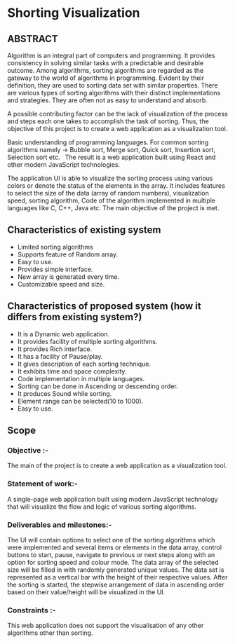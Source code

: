 # Shorting Visualization

## ABSTRACT

Algorithm is an integral part of computers and programming. It provides consistency in solving similar tasks with a predictable and desirable outcome. Among algorithms, sorting algorithms are regarded as the gateway to the world of algorithms in programming. Evident by their definition, they are used to sorting data set with similar properties. There are various types of sorting algorithms with their distinct implementations and strategies. They are often not as easy to understand and absorb.

A possible contributing factor can be the lack of visualization of the process and steps each one takes to accomplish the task of sorting. Thus, the objective of this project is to create a web application as a visualization tool.

Basic understanding of programming languages.
For common sorting algorithms namely -> Bubble sort, Merge sort, Quick sort, Insertion sort, Selection sort etc.  
The result is a web application built using React and other modern JavaScript technologies.

The application UI is able to visualize the sorting process using various colors or denote the status of the elements in the array. It includes features to select the size of the data (array of random numbers), visualization speed, sorting algorithm, Code of the algorithm implemented in multiple languages like C, C++, Java etc. The main objective of the project is met.

## Characteristics of existing system
- Limited sorting algorithms
- Supports feature of Random array.  
- Easy to use.
- Provides simple interface. 
- New array is generated every time.
- Customizable speed and size. 

## Characteristics of proposed system (how it differs from existing system?)
- It is a Dynamic web application.
- It provides facility of multiple sorting algorithms.
- It provides Rich interface.
- It has a facility of Pause/play.
- It gives description of each sorting technique.
- It exhibits time and space complexity.
- Code implementation in multiple languages.
- Sorting can be done in Ascending or descending order.
- It produces Sound while sorting.
- Element range can be selected(10 to 1000).
- Easy to use.

## Scope

### Objective :-
The main  of the  project is to create a web application as a visualization tool.

### Statement of work:-
 A single-page web application built using modern JavaScript technology that will visualize the flow and logic of various sorting algorithms. 

### Deliverables and milestones:-
The UI will contain options to select one of the sorting algorithms which were implemented and several items or elements in the data array, control buttons to start, pause, navigate to previous or next steps along with an option for sorting speed and colour mode.
 The data array of the selected size will be filled in with randomly generated unique values. The data set is represented as a vertical bar with the height of their respective values. After the sorting is started, the stepwise arrangement of data in ascending order based on their value/height will be visualized in the UI.

### Constraints :-
This web application does not support the visualisation of any other algorithms other than sorting.
